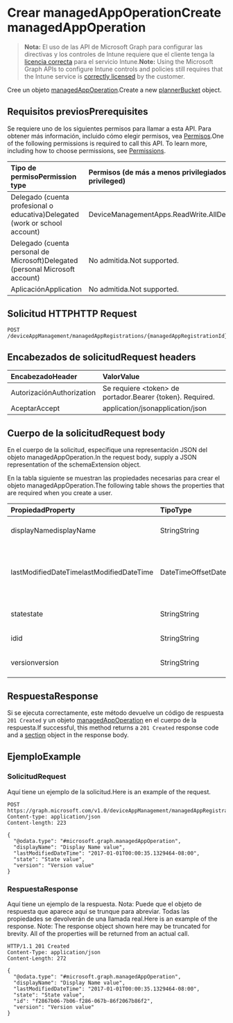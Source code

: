 # <a name="create-managedappoperation"></a><span data-ttu-id="d58f7-101">Crear managedAppOperation</span><span class="sxs-lookup"><span data-stu-id="d58f7-101">Create managedAppOperation</span></span>

> <span data-ttu-id="d58f7-102">**Nota:** El uso de las API de Microsoft Graph para configurar las directivas y los controles de Intune requiere que el cliente tenga la [licencia correcta](https://go.microsoft.com/fwlink/?linkid=839381) para el servicio Intune.</span><span class="sxs-lookup"><span data-stu-id="d58f7-102">**Note:** Using the Microsoft Graph APIs to configure Intune controls and policies still requires that the Intune service is [correctly licensed](https://go.microsoft.com/fwlink/?linkid=839381) by the customer.</span></span>

<span data-ttu-id="d58f7-103">Cree un objeto [managedAppOperation](../resources/intune_mam_managedappoperation.md).</span><span class="sxs-lookup"><span data-stu-id="d58f7-103">Create a new [plannerBucket](../resources/intune_mam_managedappoperation.md) object.</span></span>
## <a name="prerequisites"></a><span data-ttu-id="d58f7-104">Requisitos previos</span><span class="sxs-lookup"><span data-stu-id="d58f7-104">Prerequisites</span></span>
<span data-ttu-id="d58f7-p101">Se requiere uno de los siguientes permisos para llamar a esta API. Para obtener más información, incluido cómo elegir permisos, vea [Permisos](../../../concepts/permissions_reference.md).</span><span class="sxs-lookup"><span data-stu-id="d58f7-p101">One of the following permissions is required to call this API. To learn more, including how to choose permissions, see [Permissions](../../../concepts/permissions_reference.md).</span></span>

|<span data-ttu-id="d58f7-107">Tipo de permiso</span><span class="sxs-lookup"><span data-stu-id="d58f7-107">Permission type</span></span>|<span data-ttu-id="d58f7-108">Permisos (de más a menos privilegiados)</span><span class="sxs-lookup"><span data-stu-id="d58f7-108">Permissions (from least to most privileged)</span></span>|
|:---|:---|
|<span data-ttu-id="d58f7-109">Delegado (cuenta profesional o educativa)</span><span class="sxs-lookup"><span data-stu-id="d58f7-109">Delegated (work or school account)</span></span>|<span data-ttu-id="d58f7-110">DeviceManagementApps.ReadWrite.All</span><span class="sxs-lookup"><span data-stu-id="d58f7-110">DeviceManagementApps.ReadWrite.All</span></span>|
|<span data-ttu-id="d58f7-111">Delegado (cuenta personal de Microsoft)</span><span class="sxs-lookup"><span data-stu-id="d58f7-111">Delegated (personal Microsoft account)</span></span>|<span data-ttu-id="d58f7-112">No admitida.</span><span class="sxs-lookup"><span data-stu-id="d58f7-112">Not supported.</span></span>|
|<span data-ttu-id="d58f7-113">Aplicación</span><span class="sxs-lookup"><span data-stu-id="d58f7-113">Application</span></span>|<span data-ttu-id="d58f7-114">No admitida.</span><span class="sxs-lookup"><span data-stu-id="d58f7-114">Not supported.</span></span>|

## <a name="http-request"></a><span data-ttu-id="d58f7-115">Solicitud HTTP</span><span class="sxs-lookup"><span data-stu-id="d58f7-115">HTTP Request</span></span>
<!-- {
  "blockType": "ignored"
}
-->
``` http
POST /deviceAppManagement/managedAppRegistrations/{managedAppRegistrationId}/operations
```

## <a name="request-headers"></a><span data-ttu-id="d58f7-116">Encabezados de solicitud</span><span class="sxs-lookup"><span data-stu-id="d58f7-116">Request headers</span></span>
|<span data-ttu-id="d58f7-117">Encabezado</span><span class="sxs-lookup"><span data-stu-id="d58f7-117">Header</span></span>|<span data-ttu-id="d58f7-118">Valor</span><span class="sxs-lookup"><span data-stu-id="d58f7-118">Value</span></span>|
|:---|:---|
|<span data-ttu-id="d58f7-119">Autorización</span><span class="sxs-lookup"><span data-stu-id="d58f7-119">Authorization</span></span>|<span data-ttu-id="d58f7-120">Se requiere &lt;token&gt; de portador.</span><span class="sxs-lookup"><span data-stu-id="d58f7-120">Bearer {token}. Required.</span></span>|
|<span data-ttu-id="d58f7-121">Aceptar</span><span class="sxs-lookup"><span data-stu-id="d58f7-121">Accept</span></span>|<span data-ttu-id="d58f7-122">application/json</span><span class="sxs-lookup"><span data-stu-id="d58f7-122">application/json</span></span>|

## <a name="request-body"></a><span data-ttu-id="d58f7-123">Cuerpo de la solicitud</span><span class="sxs-lookup"><span data-stu-id="d58f7-123">Request body</span></span>
<span data-ttu-id="d58f7-124">En el cuerpo de la solicitud, especifique una representación JSON del objeto managedAppOperation.</span><span class="sxs-lookup"><span data-stu-id="d58f7-124">In the request body, supply a JSON representation of the schemaExtension object.</span></span>

<span data-ttu-id="d58f7-125">En la tabla siguiente se muestran las propiedades necesarias para crear el objeto managedAppOperation.</span><span class="sxs-lookup"><span data-stu-id="d58f7-125">The following table shows the properties that are required when you create a user.</span></span>

|<span data-ttu-id="d58f7-126">Propiedad</span><span class="sxs-lookup"><span data-stu-id="d58f7-126">Property</span></span>|<span data-ttu-id="d58f7-127">Tipo</span><span class="sxs-lookup"><span data-stu-id="d58f7-127">Type</span></span>|<span data-ttu-id="d58f7-128">Descripción</span><span class="sxs-lookup"><span data-stu-id="d58f7-128">Description</span></span>|
|:---|:---|:---|
|<span data-ttu-id="d58f7-129">displayName</span><span class="sxs-lookup"><span data-stu-id="d58f7-129">displayName</span></span>|<span data-ttu-id="d58f7-130">String</span><span class="sxs-lookup"><span data-stu-id="d58f7-130">String</span></span>|<span data-ttu-id="d58f7-131">El nombre de la operación.</span><span class="sxs-lookup"><span data-stu-id="d58f7-131">The operation name.</span></span>|
|<span data-ttu-id="d58f7-132">lastModifiedDateTime</span><span class="sxs-lookup"><span data-stu-id="d58f7-132">lastModifiedDateTime</span></span>|<span data-ttu-id="d58f7-133">DateTimeOffset</span><span class="sxs-lookup"><span data-stu-id="d58f7-133">DateTimeOffset</span></span>|<span data-ttu-id="d58f7-134">La última vez que se modificó el funcionamiento de la aplicación.</span><span class="sxs-lookup"><span data-stu-id="d58f7-134">The last time the app operation was modified.</span></span>|
|<span data-ttu-id="d58f7-135">state</span><span class="sxs-lookup"><span data-stu-id="d58f7-135">state</span></span>|<span data-ttu-id="d58f7-136">String</span><span class="sxs-lookup"><span data-stu-id="d58f7-136">String</span></span>|<span data-ttu-id="d58f7-137">El estado actual de la operación</span><span class="sxs-lookup"><span data-stu-id="d58f7-137">The current state of the operation</span></span>|
|<span data-ttu-id="d58f7-138">id</span><span class="sxs-lookup"><span data-stu-id="d58f7-138">id</span></span>|<span data-ttu-id="d58f7-139">String</span><span class="sxs-lookup"><span data-stu-id="d58f7-139">String</span></span>|<span data-ttu-id="d58f7-140">Clave de la entidad.</span><span class="sxs-lookup"><span data-stu-id="d58f7-140">Key of the setting.</span></span>|
|<span data-ttu-id="d58f7-141">version</span><span class="sxs-lookup"><span data-stu-id="d58f7-141">version</span></span>|<span data-ttu-id="d58f7-142">String</span><span class="sxs-lookup"><span data-stu-id="d58f7-142">String</span></span>|<span data-ttu-id="d58f7-143">Versión de la entidad.</span><span class="sxs-lookup"><span data-stu-id="d58f7-143">Version of the entity.</span></span>|



## <a name="response"></a><span data-ttu-id="d58f7-144">Respuesta</span><span class="sxs-lookup"><span data-stu-id="d58f7-144">Response</span></span>
<span data-ttu-id="d58f7-145">Si se ejecuta correctamente, este método devuelve un código de respuesta `201 Created` y un objeto [managedAppOperation](../resources/intune_mam_managedappoperation.md) en el cuerpo de la respuesta.</span><span class="sxs-lookup"><span data-stu-id="d58f7-145">If successful, this method returns a `201 Created` response code and a [section](../resources/intune_mam_managedappoperation.md) object in the response body.</span></span>

## <a name="example"></a><span data-ttu-id="d58f7-146">Ejemplo</span><span class="sxs-lookup"><span data-stu-id="d58f7-146">Example</span></span>
### <a name="request"></a><span data-ttu-id="d58f7-147">Solicitud</span><span class="sxs-lookup"><span data-stu-id="d58f7-147">Request</span></span>
<span data-ttu-id="d58f7-148">Aquí tiene un ejemplo de la solicitud.</span><span class="sxs-lookup"><span data-stu-id="d58f7-148">Here is an example of the request.</span></span>
``` http
POST https://graph.microsoft.com/v1.0/deviceAppManagement/managedAppRegistrations/{managedAppRegistrationId}/operations
Content-type: application/json
Content-length: 223

{
  "@odata.type": "#microsoft.graph.managedAppOperation",
  "displayName": "Display Name value",
  "lastModifiedDateTime": "2017-01-01T00:00:35.1329464-08:00",
  "state": "State value",
  "version": "Version value"
}
```

### <a name="response"></a><span data-ttu-id="d58f7-149">Respuesta</span><span class="sxs-lookup"><span data-stu-id="d58f7-149">Response</span></span>
<span data-ttu-id="d58f7-p102">Aquí tiene un ejemplo de la respuesta. Nota: Puede que el objeto de respuesta que aparece aquí se trunque para abreviar. Todas las propiedades se devolverán de una llamada real.</span><span class="sxs-lookup"><span data-stu-id="d58f7-p102">Here is an example of the response. Note: The response object shown here may be truncated for brevity. All of the properties will be returned from an actual call.</span></span>
``` http
HTTP/1.1 201 Created
Content-Type: application/json
Content-Length: 272

{
  "@odata.type": "#microsoft.graph.managedAppOperation",
  "displayName": "Display Name value",
  "lastModifiedDateTime": "2017-01-01T00:00:35.1329464-08:00",
  "state": "State value",
  "id": "f2867b06-7b06-f286-067b-86f2067b86f2",
  "version": "Version value"
}
```



